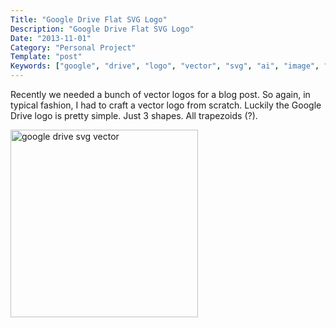 ```yaml
---
Title: "Google Drive Flat SVG Logo"
Description: "Google Drive Flat SVG Logo"
Date: "2013-11-01"
Category: "Personal Project"
Template: "post"
Keywords: ["google", "drive", "logo", "vector", "svg", "ai", "image", "flat"]
---
```


Recently we needed a bunch of vector logos for a blog post. So again, in typical fashion, I had to craft a vector logo from scratch. Luckily the Google Drive logo is pretty simple. Just 3 shapes. All trapezoids (?).

<div class="center">
  <a href="https://ohdoylerules.com/images/google-drive.svg" target="_blank" title="google drive svg vector"><img width="300" alt="google drive svg vector" src="https://ohdoylerules.com/images/google-drive.svg" ></a>
</div>
